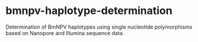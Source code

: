 # bmnpv-haplotype-determination
Determination of BmNPV haplotypes using single nucleotide polymorphisms based on Nanopore and Illumina sequence data.
